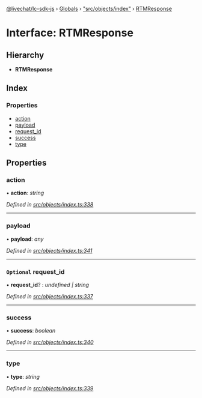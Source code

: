[@livechat/lc-sdk-js](../README.md) › [Globals](../globals.md) › ["src/objects/index"](../modules/_src_objects_index_.md) › [RTMResponse](_src_objects_index_.rtmresponse.md)

# Interface: RTMResponse

## Hierarchy

* **RTMResponse**

## Index

### Properties

* [action](_src_objects_index_.rtmresponse.md#action)
* [payload](_src_objects_index_.rtmresponse.md#payload)
* [request_id](_src_objects_index_.rtmresponse.md#optional-request_id)
* [success](_src_objects_index_.rtmresponse.md#success)
* [type](_src_objects_index_.rtmresponse.md#type)

## Properties

###  action

• **action**: *string*

*Defined in [src/objects/index.ts:338](https://github.com/livechat/lc-sdk-js/blob/ce4846a/src/objects/index.ts#L338)*

___

###  payload

• **payload**: *any*

*Defined in [src/objects/index.ts:341](https://github.com/livechat/lc-sdk-js/blob/ce4846a/src/objects/index.ts#L341)*

___

### `Optional` request_id

• **request_id**? : *undefined | string*

*Defined in [src/objects/index.ts:337](https://github.com/livechat/lc-sdk-js/blob/ce4846a/src/objects/index.ts#L337)*

___

###  success

• **success**: *boolean*

*Defined in [src/objects/index.ts:340](https://github.com/livechat/lc-sdk-js/blob/ce4846a/src/objects/index.ts#L340)*

___

###  type

• **type**: *string*

*Defined in [src/objects/index.ts:339](https://github.com/livechat/lc-sdk-js/blob/ce4846a/src/objects/index.ts#L339)*
